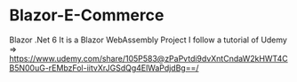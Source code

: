# Blazor-E-Commerce
Blazor .Net 6
It is a Blazor WebAssembly Project
I follow a tutorial of Udemy => https://www.udemy.com/share/105P583@zPaPvtdi9dvXntCndaW2kHWT4CB5N00uG-rEMbzFol-iitvXrJGSdQg4ElWaPdjdBg==/ 
